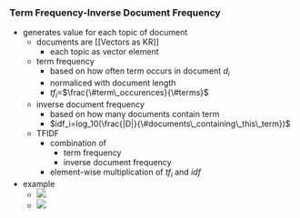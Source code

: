 ### Term Frequency-Inverse Document Frequency
+ generates value for each topic of document
	+ documents are [[Vectors as KR]]
		+ each topic as vector element
	+ term frequency
		+ based on how often term occurs in document $d_i$
		+ normaliced with document length
		+ $tf_i=$$\frac{\#term\_occurences}{\#terms}$
	+ inverse document frequency
		+ based on how many documents contain term
		+ $idf_i=log_10(\frac{|D|}{\#documents\_containing\_this\_term})$
	+ TFIDF
		+ combination of 
			+ term frequency
			+ inverse document frequency
		+ element-wise multiplication of $tf_i$ and $idf$
+ example
	+ ![](../../z_images/Pasted%20image%2020220425144131.png)
	+ ![](../../z_images/Pasted%20image%2020220425144153.png)

